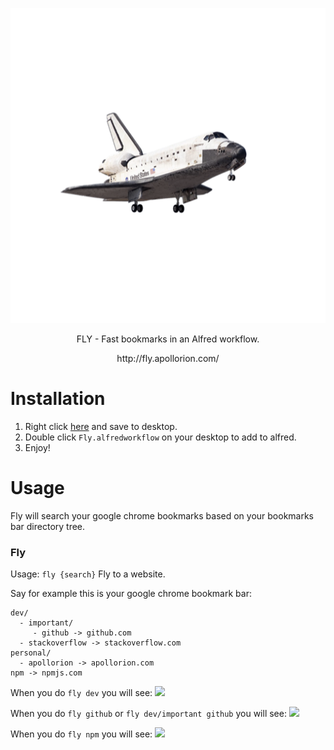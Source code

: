 <p align="center">
   <img src="https://github.com/Apollorion/fly-alfred/blob/master/icon.png?raw=true">
</p>
<p align="center">FLY - Fast bookmarks in an Alfred workflow.</p>
<p align="center">http://fly.apollorion.com/</p>

# Installation

1. Right click [here](https://github.com/Apollorion/fly/raw/master/Fly.alfredworkflow) and save to desktop.
2. Double click `Fly.alfredworkflow` on your desktop to add to alfred.
3. Enjoy!


# Usage

Fly will search your google chrome bookmarks based on your bookmarks bar directory tree.

### Fly
Usage: `fly {search}`
Fly to a website.

Say for example this is your google chrome bookmark bar:
```
dev/
  - important/
     - github -> github.com
  - stackoverflow -> stackoverflow.com
personal/
  - apollorion -> apollorion.com
npm -> npmjs.com
```

When you do `fly dev` you will see:
<img src="https://github.com/Apollorion/fly/blob/master/search1.png?raw=true">

When you do `fly github` or `fly dev/important github` you will see:
<img src="https://github.com/Apollorion/fly/blob/master/search2.png?raw=true">

When you do `fly npm` you will see:
<img src="https://github.com/Apollorion/fly/blob/master/search3.png?raw=true">
